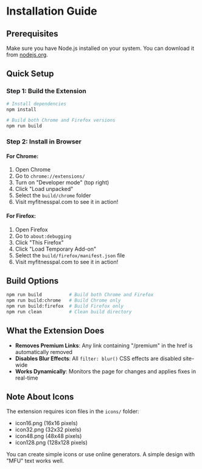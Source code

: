 # Installation Guide

## Prerequisites

Make sure you have Node.js installed on your system. You can download it from [nodejs.org](https://nodejs.org/).

## Quick Setup

### Step 1: Build the Extension
```bash
# Install dependencies
npm install

# Build both Chrome and Firefox versions
npm run build
```

### Step 2: Install in Browser

#### For Chrome:
1. Open Chrome
2. Go to `chrome://extensions/`
3. Turn on "Developer mode" (top right)
4. Click "Load unpacked"
5. Select the `build/chrome` folder
6. Visit myfitnesspal.com to see it in action!

#### For Firefox:
1. Open Firefox
2. Go to `about:debugging`
3. Click "This Firefox"
4. Click "Load Temporary Add-on"
5. Select the `build/firefox/manifest.json` file
6. Visit myfitnesspal.com to see it in action!

## Build Options

```bash
npm run build          # Build both Chrome and Firefox
npm run build:chrome   # Build Chrome only
npm run build:firefox  # Build Firefox only
npm run clean          # Clean build directory
```

## What the Extension Does

- **Removes Premium Links**: Any link containing "/premium" in the href is automatically removed
- **Disables Blur Effects**: All `filter: blur()` CSS effects are disabled site-wide
- **Works Dynamically**: Monitors the page for changes and applies fixes in real-time

## Note About Icons

The extension requires icon files in the `icons/` folder:
- icon16.png (16x16 pixels)
- icon32.png (32x32 pixels)
- icon48.png (48x48 pixels)
- icon128.png (128x128 pixels)

You can create simple icons or use online generators. A simple design with "MFU" text works well.
